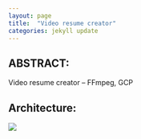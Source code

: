 ```yaml
---
layout: page
title:  "Video resume creator"
categories: jekyll update
---
```


## ABSTRACT:
Video resume creator – FFmpeg, GCP
## Architecture:
![](images/gcp_poster.jpg)